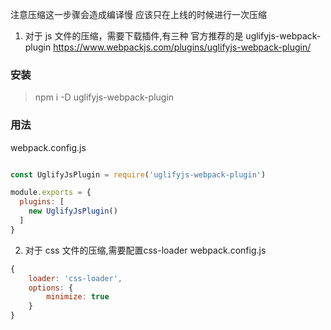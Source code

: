 注意压缩这一步骤会造成编译慢
应该只在上线的时候进行一次压缩
1. 对于 js 文件的压缩，需要下载插件,有三种
官方推荐的是 uglifyjs-webpack-plugin
https://www.webpackjs.com/plugins/uglifyjs-webpack-plugin/
### 安装
> npm i -D uglifyjs-webpack-plugin

### 用法
webpack.config.js
```js

const UglifyJsPlugin = require('uglifyjs-webpack-plugin')

module.exports = {
  plugins: [
    new UglifyJsPlugin()
  ]
}
```
2. 对于 css 文件的压缩,需要配置css-loader
webpack.config.js
```js
{
    loader: 'css-loader',
    options: {
        minimize: true
    }
}
```
